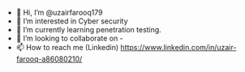 - 👋 Hi, I’m @uzairfarooq179
- 👀 I’m interested in Cyber security
- 🌱 I’m currently learning penetration testing.
- 💞️ I’m looking to collaborate on -
- 📫 How to reach me (Linkedin) https://www.linkedin.com/in/uzair-farooq-a86080210/

<!---
uzairfarooq179/uzairfarooq179 is a ✨ special ✨ repository because its `README.md` (this file) appears on your GitHub profile.
You can click the Preview link to take a look at your changes.
--->
